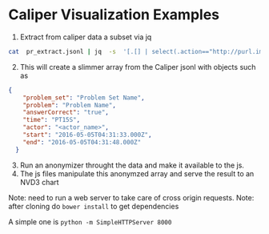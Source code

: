 # Caliper Visualization Examples

1. Extract from caliper data a subset via jq
```bash
cat  pr_extract.jsonl | jq  -s  '[.[] | select(.action=="http://purl.imsglobal.org/vocab/caliper/v1/action#Completed") |  {problem_set: .object.isPartOf.name, problem: .object.name, answerCorrect: .generated.extensions.isStudentAnswerCorrect, time: .generated.attempt.duration, actor: .actor.name, start: .generated.attempt.startedAtTime, end:  .generated.attempt.endedAtTime}]' > test.json
```
2. This will create a slimmer array from the Caliper jsonl with objects such as

```json
{
    "problem_set": "Problem Set Name",
    "problem": "Problem Name",
    "answerCorrect": "true",
    "time": "PT15S",
    "actor": "<actor_name>",
    "start": "2016-05-05T04:31:33.000Z",
    "end": "2016-05-05T04:31:48.000Z"
  }
```
3. Run an anonymizer throught the data and make it available to the js.
3. The js files manipulate this anonymzed array and serve the result to an NVD3 chart

Note: need to run a web server to take care of cross origin requests.
Note: after cloning do `bower install` to get dependencies

A simple one is `python -m SimpleHTTPServer 8000`

